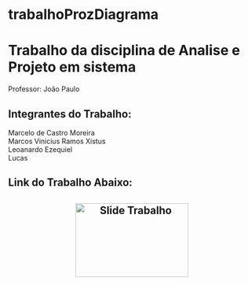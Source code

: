 # trabalhoProzDiagrama

<h1>Trabalho da disciplina de Analise e Projeto em sistema</h1>

Professor: João Paulo


<h2>Integrantes do Trabalho:</h2>

Marcelo de Castro Moreira<br>
Marcos Vinicius Ramos Xistus<br>
Leoanardo Ezequiel<br>
Lucas<br>


<h2>Link do Trabalho Abaixo:<h2>

<div align="center">

  <a href="https://www.figma.com/slides/8JVLSRx9sW5AbMAmgy1OMh/Bem-Agendado?node-id=18-58&t=fKstGia3pau2mWfa-1" target="_blank">
    <img src="https://th.bing.com/th/id/OIP.LkWZKkAwJnumGjsycV4uJwHaFj?rs=1&pid=ImgDetMain" alt="Slide Trabalho" height="150" width="230">
  </a>

</div>
